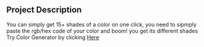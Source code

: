 ## Project Description
You can simply get 15+ shades of a color on one click, you need to sipmply paste the rgb/hex code of your color and boom! you get its different shades 
Try Color Generator by clicking <a href="https://sanyamsharmaa.github.io/Color-Generator/">Here</a>
